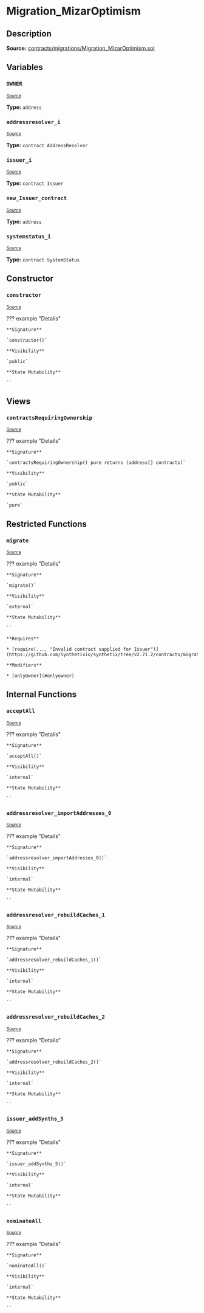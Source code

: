 # Migration_MizarOptimism

## Description

**Source:** [contracts/migrations/Migration_MizarOptimism.sol](https://github.com/Synthetixio/synthetix/tree/v2.71.2/contracts/migrations/Migration_MizarOptimism.sol)

## Variables

### `OWNER`

<sub>[Source](https://github.com/Synthetixio/synthetix/tree/v2.71.2/contracts/migrations/Migration_MizarOptimism.sol#L16)</sub>

**Type:** `address`

### `addressresolver_i`

<sub>[Source](https://github.com/Synthetixio/synthetix/tree/v2.71.2/contracts/migrations/Migration_MizarOptimism.sol#L23)</sub>

**Type:** `contract AddressResolver`

### `issuer_i`

<sub>[Source](https://github.com/Synthetixio/synthetix/tree/v2.71.2/contracts/migrations/Migration_MizarOptimism.sol#L27)</sub>

**Type:** `contract Issuer`

### `new_Issuer_contract`

<sub>[Source](https://github.com/Synthetixio/synthetix/tree/v2.71.2/contracts/migrations/Migration_MizarOptimism.sol#L34)</sub>

**Type:** `address`

### `systemstatus_i`

<sub>[Source](https://github.com/Synthetixio/synthetix/tree/v2.71.2/contracts/migrations/Migration_MizarOptimism.sol#L25)</sub>

**Type:** `contract SystemStatus`

## Constructor

### `constructor`

<sub>[Source](https://github.com/Synthetixio/synthetix/tree/v2.71.2/contracts/migrations/Migration_MizarOptimism.sol#L36)</sub>

??? example "Details"

    **Signature**

    `constructor()`

    **Visibility**

    `public`

    **State Mutability**

    ``

## Views

### `contractsRequiringOwnership`

<sub>[Source](https://github.com/Synthetixio/synthetix/tree/v2.71.2/contracts/migrations/Migration_MizarOptimism.sol#L38)</sub>

??? example "Details"

    **Signature**

    `contractsRequiringOwnership() pure returns (address[] contracts)`

    **Visibility**

    `public`

    **State Mutability**

    `pure`

## Restricted Functions

### `migrate`

<sub>[Source](https://github.com/Synthetixio/synthetix/tree/v2.71.2/contracts/migrations/Migration_MizarOptimism.sol#L45)</sub>

??? example "Details"

    **Signature**

    `migrate()`

    **Visibility**

    `external`

    **State Mutability**

    ``

    **Requires**

    * [require(..., "Invalid contract supplied for Issuer")](https://github.com/Synthetixio/synthetix/tree/v2.71.2/contracts/migrations/Migration_MizarOptimism.sol#L46)

    **Modifiers**

    * [onlyOwner](#onlyowner)

## Internal Functions

### `acceptAll`

<sub>[Source](https://github.com/Synthetixio/synthetix/tree/v2.71.2/contracts/migrations/Migration_MizarOptimism.sol#L70)</sub>

??? example "Details"

    **Signature**

    `acceptAll()`

    **Visibility**

    `internal`

    **State Mutability**

    ``

### `addressresolver_importAddresses_0`

<sub>[Source](https://github.com/Synthetixio/synthetix/tree/v2.71.2/contracts/migrations/Migration_MizarOptimism.sol#L84)</sub>

??? example "Details"

    **Signature**

    `addressresolver_importAddresses_0()`

    **Visibility**

    `internal`

    **State Mutability**

    ``

### `addressresolver_rebuildCaches_1`

<sub>[Source](https://github.com/Synthetixio/synthetix/tree/v2.71.2/contracts/migrations/Migration_MizarOptimism.sol#L95)</sub>

??? example "Details"

    **Signature**

    `addressresolver_rebuildCaches_1()`

    **Visibility**

    `internal`

    **State Mutability**

    ``

### `addressresolver_rebuildCaches_2`

<sub>[Source](https://github.com/Synthetixio/synthetix/tree/v2.71.2/contracts/migrations/Migration_MizarOptimism.sol#L120)</sub>

??? example "Details"

    **Signature**

    `addressresolver_rebuildCaches_2()`

    **Visibility**

    `internal`

    **State Mutability**

    ``

### `issuer_addSynths_5`

<sub>[Source](https://github.com/Synthetixio/synthetix/tree/v2.71.2/contracts/migrations/Migration_MizarOptimism.sol#L126)</sub>

??? example "Details"

    **Signature**

    `issuer_addSynths_5()`

    **Visibility**

    `internal`

    **State Mutability**

    ``

### `nominateAll`

<sub>[Source](https://github.com/Synthetixio/synthetix/tree/v2.71.2/contracts/migrations/Migration_MizarOptimism.sol#L77)</sub>

??? example "Details"

    **Signature**

    `nominateAll()`

    **Visibility**

    `internal`

    **State Mutability**

    ``
